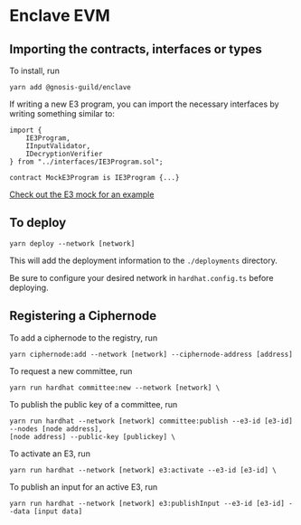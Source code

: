 # Enclave EVM

## Importing the contracts, interfaces or types

To install, run

```
yarn add @gnosis-guild/enclave
```

If writing a new E3 program, you can import the necessary interfaces by writing
something similar to:

```
import {
    IE3Program,
    IInputValidator,
    IDecryptionVerifier
} from "../interfaces/IE3Program.sol";

contract MockE3Program is IE3Program {...}
```

[Check out the E3 mock for an example](./contracts/test/MockE3Program.sol)

## To deploy

```
yarn deploy --network [network]
```

This will add the deployment information to the `./deployments` directory.

Be sure to configure your desired network in `hardhat.config.ts` before
deploying.

## Registering a Ciphernode

To add a ciphernode to the registry, run

```
yarn ciphernode:add --network [network] --ciphernode-address [address]
```

To request a new committee, run

```
yarn run hardhat committee:new --network [network] \
```

To publish the public key of a committee, run

```
yarn run hardhat --network [network] committee:publish --e3-id [e3-id] --nodes [node address],
[node address] --public-key [publickey] \
```

To activate an E3, run

```
yarn run hardhat --network [network] e3:activate --e3-id [e3-id] \
```

To publish an input for an active E3, run

```
yarn run hardhat --network [network] e3:publishInput --e3-id [e3-id] --data [input data]
```
